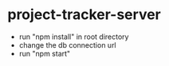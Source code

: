 # project-tracker-server 

* run "npm install" in root directory
* change the db connection url
* run "npm start"
